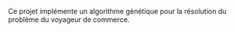 Ce projet implémente un algorithme génétique pour la résolution du problème du voyageur
de commerce.